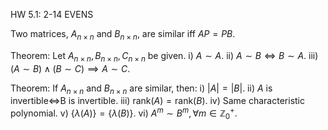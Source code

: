HW
5.1: 2-14 EVENS

Two matrices, $A_{n\times n}$ and $B_{n\times n}$, are similar iff $AP=PB$.

Theorem: Let $A_{n\times n}, B_{n\times n}, C_{n\times n}$ be given.
i) $A\sim A$.
ii) $A\sim B \iff B\sim A$.
iii) $(A\sim B)\wedge(B\sim C) \implies A\sim C$.

Theorem: If $A_{n\times n}$ and $B_{n\times n}$ are similar, then:
i) $|A|=|B|$.
ii) $A$ is invertible$\iff$B is invertible.
iii) $\mathrm{rank}(A)=\mathrm{rank}(B)$.
iv) Same characteristic polynomial.
v) $\left\{\lambda(A)\right\}=\left\{\lambda(B)\right\}$.
vi) $A^m\sim B^m, \forall m \in \mathbb{Z}^+_0$.

